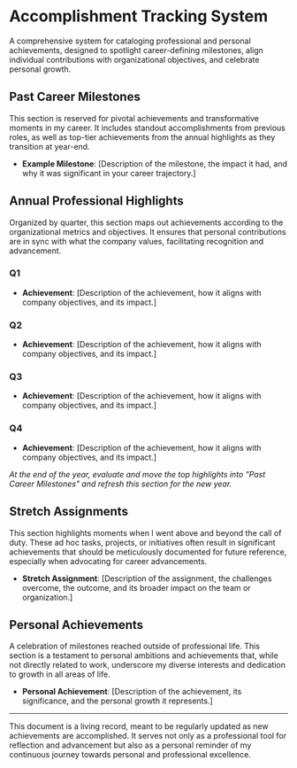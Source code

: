 # Accomplishment Tracking System

A comprehensive system for cataloging professional and personal achievements, designed to spotlight career-defining milestones, align individual contributions with organizational objectives, and celebrate personal growth.

## Past Career Milestones

This section is reserved for pivotal achievements and transformative moments in my career. It includes standout accomplishments from previous roles, as well as top-tier achievements from the annual highlights as they transition at year-end.

- **Example Milestone**: [Description of the milestone, the impact it had, and why it was significant in your career trajectory.]

## Annual Professional Highlights

Organized by quarter, this section maps out achievements according to the organizational metrics and objectives. It ensures that personal contributions are in sync with what the company values, facilitating recognition and advancement.

### Q1

- **Achievement**: [Description of the achievement, how it aligns with company objectives, and its impact.]

### Q2

- **Achievement**: [Description of the achievement, how it aligns with company objectives, and its impact.]

### Q3

- **Achievement**: [Description of the achievement, how it aligns with company objectives, and its impact.]

### Q4

- **Achievement**: [Description of the achievement, how it aligns with company objectives, and its impact.]

_At the end of the year, evaluate and move the top highlights into "Past Career Milestones" and refresh this section for the new year._

## Stretch Assignments

This section highlights moments when I went above and beyond the call of duty. These ad hoc tasks, projects, or initiatives often result in significant achievements that should be meticulously documented for future reference, especially when advocating for career advancements.

- **Stretch Assignment**: [Description of the assignment, the challenges overcome, the outcome, and its broader impact on the team or organization.]

## Personal Achievements

A celebration of milestones reached outside of professional life. This section is a testament to personal ambitions and achievements that, while not directly related to work, underscore my diverse interests and dedication to growth in all areas of life.

- **Personal Achievement**: [Description of the achievement, its significance, and the personal growth it represents.]

---

This document is a living record, meant to be regularly updated as new achievements are accomplished. It serves not only as a professional tool for reflection and advancement but also as a personal reminder of my continuous journey towards personal and professional excellence.
